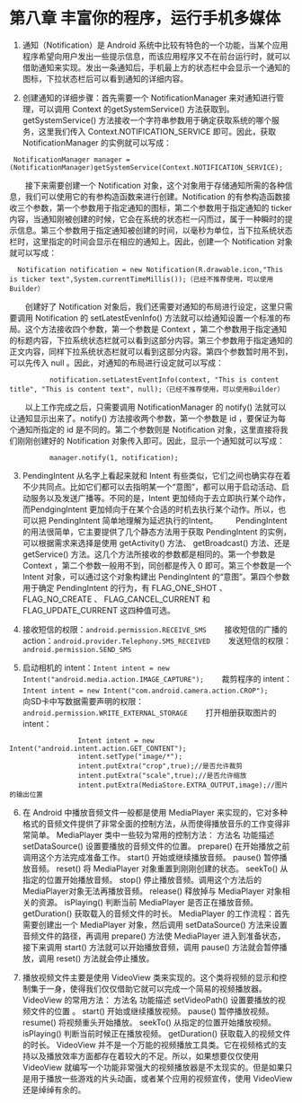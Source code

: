 # 第八章 丰富你的程序，运行手机多媒体
1. 通知（Notification）是 Android 系统中比较有特色的一个功能，当某个应用程序希望向用户发出一些提示信息，而该应用程序又不在前台运行时，就可以借助通知来实现。发出一条通知后，手机最上方的状态栏中会显示一个通知的图标，下拉状态栏后可以看到通知的详细内容。

2. 创建通知的详细步骤：首先需要一个 NotificationManager 来对通知进行管理，可以调用 Context 的getSystemService() 方法获取到。getSystemService() 方法接收一个字符串参数用于确定获取系统的哪个服务，这里我们传入 Context.NOTIFICATION_SERVICE 即可。因此，获取 NotificationManager 的实例就可以写成：
```
 NotificationManager manager = (NotificationManager)getSystemService(Context.NOTIFICATION_SERVICE);
```
　　接下来需要创建一个 Notification 对象，这个对象用于存储通知所需的各种信息，我们可以使用它的有参构造函数来进行创建。Notification 的有参构造函数接收三个参数，第一个参数用于指定通知的图标，第二个参数用于指定通知的 ticker 内容，当通知刚被创建的时候，它会在系统的状态栏一闪而过，属于一种瞬时的提示信息。第三个参数用于指定通知被创建的时间，以毫秒为单位，当下拉系统状态栏时，这里指定的时间会显示在相应的通知上。因此，创建一个 Notification 对象就可以写成：
```
  Notification notification = new Notification(R.drawable.icon,"This is ticker text",System.currentTimeMillis());（已经不推荐使用，可以使用 Builder）
```
　　创建好了 Notification 对象后，我们还需要对通知的布局进行设定，这里只需要调用 Notification 的 setLatestEvenInfo() 方法就可以给通知设置一个标准的布局。这个方法接收四个参数，第一个参数是 Context ，第二个参数用于指定通知的标题内容，下拉系统状态栏就可以看到这部分内容。第三个参数用于指定通知的正文内容，同样下拉系统状态栏就可以看到这部分内容。第四个参数暂时用不到，可以先传入 null 。因此，对通知的布局进行设定就可以写成：
```
	      notification.setLatestEventInfo(context, "This is content title", "This is content text", null);（已经不推荐使用，可以使用Builder）
```
　　以上工作完成之后，只需要调用 NotificationManager 的 notify() 法就可以让通知显示出来了。notify() 方法接收两个参数，第一个参数是 id ，要保证为每个通知所指定的 id 是不同的。第二个参数则是 Notification 对象，这里直接将我们刚刚创建好的 Notification 对象传入即可。因此，显示一个通知就可以写成：
```
	      manager.notify(1, notification);
```

3. PendingIntent 从名字上看起来就和 Intent 有些类似，它们之间也确实存在着不少共同点。比如它们都可以去指明某一个“意图”，都可以用于启动活动、启动服务以及发送广播等。不同的是，Intent 更加倾向于去立即执行某个动作，而PendgingIntent 更加倾向于在某个合适的时机去执行某个动作。所以，也可以把 PendingIntent 简单地理解为延迟执行的Intent。
　　PendingIntent 的用法很简单，它主要提供了几个静态方法用于获取 PendingIntent 的实例，可以根据需求来选择是使用 getActivity() 方法、 getBroadcast() 方法、还是 getService() 方法。这几个方法所接收的参数都是相同的。第一个参数是 Context ，第二个参数一般用不到，同创都是传入 0 即可。第三个参数是一个 Intent 对象，可以通过这个对象构建出 PendingIntent 的“意图”。第四个参数用于确定 PendingIntent 的行为，有 FLAG_ONE_SHOT 、 FLAG_NO_CREATE 、 FLAG_CANCEL_CURRENT 和 FLAG_UPDATE_CURRENT 这四种值可选。

4. 接收短信的权限：`android.permission.RECEIVE_SMS`
　　接收短信的广播的 action：`android.provider.Telephony.SMS_RECEIVED`
　　发送短信的权限：`android.permission.SEND_SMS`

5. 启动相机的 intent：`Intent intent = new Intent("android.media.action.IMAGE_CAPTURE");`
　　裁剪程序的 intent：`Intent intent = new Intent("com.android.camera.action.CROP");`
　　向SD卡中写数据需要声明的权限：`android.permission.WRITE_EXTERNAL_STORAGE`
　　打开相册获取图片的 intent：
```
                 Intent intent = new Intent("android.intent.action.GET_CONTENT");
                 intent.setType("image/*");
				 intent.putExtra("crop",true);//是否允许裁剪
				 intent.putExtra("scale",true);//是否允许缩放
				 intent.putExtra(MediaStore.EXTRA_OUTPUT,image);//图片的输出位置
```

6. 在 Android 中播放音频文件一般都是使用 MediaPlayer 来实现的，它对多种格式的音频文件提供了非常全面的控制方法，从而使得播放音乐的工作变得非常简单。
         MediaPlayer 类中一些较为常用的控制方法：
              方法名              功能描述
              setDataSource()     设置要播放的音频文件的位置。
              prepare()           在开始播放之前调用这个方法完成准备工作。
              start()             开始或继续播放音频。
              pause()             暂停播放音频。
              reset()             将 MediaPlayer 对象重置到刚刚创建的状态。
              seekTo()            从指定的位置开始播放音频。
              stop()              停止播放音频。调用这个方法后的MediaPlayer对象无法再播放音频。
              release()           释放掉与 MediaPlayer 对象相关的资源。
              isPlaying()         判断当前 MediaPlayer 是否正在播放音频。
              getDuration()       获取载入的音频文件的时长。
         MediaPlayer 的工作流程：首先需要创建出一个 MediaPlayer 对象，然后调用 setDataSource() 方法来设置音频文件的路径，再调用 prepare() 方法使 MediaPlayer 进入到准备状态，接下来调用 start() 方法就可以开始播放音频，调用 pause() 方法就会暂停播放，调用 reset() 方法就会停止播放。

7. 播放视频文件主要是使用 VideoView 类来实现的。这个类将视频的显示和控制集于一身，使得我们仅仅借助它就可以完成一个简易的视频播放器。
         VideoView 的常用方法：
	      方法名              功能描述
	      setVideoPath()      设置要播放的视频文件的位置 。
	      start()             开始或继续播放视频。
	      pause()             暂停播放视频。
	      resume()            将视频重头开始播放。
	      seekTo()            从指定的位置开始播放视频。
	      isPlaying()         判断当前时候正在播放视频。
	      getDuration()       获取载入的视频文件的时长。
	 VideoView 并不是一个万能的视频播放工具类。它在视频格式的支持以及播放效率方面都存在着较大的不足。所以，如果想要仅仅使用 VideoView 就编写一个功能非常强大的视频播放器是不太现实的。但是如果只是用于播放一些游戏的片头动画，或者某个应用的视频宣传，使用 VideoView 还是绰绰有余的。

